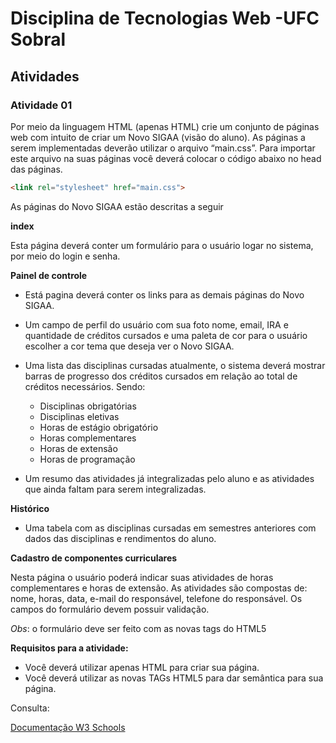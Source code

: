 # Disciplina de Tecnologias Web -UFC Sobral

## Atividades

### Atividade 01

Por meio da linguagem HTML (apenas HTML) crie um conjunto de páginas web com intuito
de criar um Novo SIGAA (visão do aluno). As páginas a serem implementadas deverão utilizar o arquivo “main.css”. Para importar este arquivo na suas páginas você deverá colocar o código abaixo no head das páginas.

````HTML
<link rel="stylesheet" href="main.css">
````

As páginas do Novo SIGAA estão descritas a seguir

**index**

Esta página deverá conter um formulário para o usuário logar no sistema, por meio do login
e senha.

**Painel de controle**

- Está pagina deverá conter os links para as demais páginas do Novo SIGAA.

- Um campo de perfil do usuário com sua foto nome, email, IRA e quantidade de
créditos cursados e uma paleta de cor para o usuário escolher a cor tema que
deseja ver o Novo SIGAA.

- Uma lista das disciplinas cursadas atualmente, o sistema deverá mostrar barras de
progresso dos créditos cursados em relação ao total de créditos necessários. Sendo:

    - Disciplinas obrigatórias
    - Disciplinas eletivas
    - Horas de estágio obrigatório
    - Horas complementares
    - Horas de extensão
    - Horas de programação

- Um resumo das atividades já integralizadas pelo aluno e as atividades que ainda
faltam para serem integralizadas.

**Histórico**

- Uma tabela com as disciplinas cursadas em semestres anteriores com dados das
disciplinas e rendimentos do aluno.

**Cadastro de componentes curriculares**

Nesta página o usuário poderá indicar suas atividades de horas complementares e horas de extensão.
As atividades são compostas de: nome, horas, data, e-mail do responsável, telefone do
responsável.
Os campos do formulário devem possuir validação.

*Obs*: o formulário deve ser feito com as novas tags do HTML5

**Requisitos para a atividade:**

- Você deverá utilizar apenas HTML para criar sua página.
- Você deverá utilizar as novas TAGs HTML5 para dar semântica para sua página.

Consulta:

[Documentação W3 Schools](https://www.w3schools.com/html/default.asp)